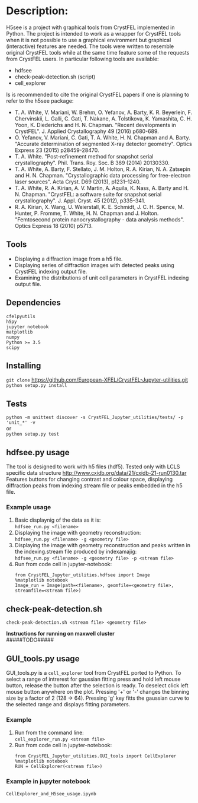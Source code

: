 # Description:
H5see is a project with graphical tools from CrystFEL implemented in Python.
The project is intended to work as a wrapper for CrystFEL tools when it is not
possible to use a graphical environment but graphical (interactive) features
are needed. The tools were written to resemble original CrystFEL tools while
at the same time feature some of the requests from CrystFEL users.
In particular following tools are available:

* hdfsee
* check-peak-detection.sh (script)
* cell_explorer

Is is recommended to cite the original CrystFEL papers if one is planning to refer to the h5see package:

* T. A. White, V. Mariani, W. Brehm, O. Yefanov, A. Barty, K. R. Beyerlein, F. Chervinskii, L. Galli, C. Gati, T. Nakane, A. Tolstikova, K. Yamashita, C. H. Yoon, K. Diederichs and H. N. Chapman. "Recent developments in CrystFEL". J. Applied Crystallography 49 (2016) p680-689.
* O. Yefanov, V. Mariani, C. Gati, T. A. White, H. N. Chapman and A. Barty. "Accurate determination of segmented X-ray detector geometry". Optics Express 23 (2015) p28459-28470.
* T. A. White. "Post-refinement method for snapshot serial crystallography". Phil. Trans. Roy. Soc. B 369 (2014) 20130330.
* T. A. White, A. Barty, F. Stellato, J. M. Holton, R. A. Kirian, N. A. Zatsepin and H. N. Chapman. "Crystallographic data processing for free-electron laser sources". Acta Cryst. D69 (2013), p1231–1240.
* T. A. White, R. A. Kirian, A. V. Martin, A. Aquila, K. Nass, A. Barty and H. N. Chapman. "CrystFEL: a software suite for snapshot serial crystallography". J. Appl. Cryst. 45 (2012), p335–341.
* R. A. Kirian, X. Wang, U. Weierstall, K. E. Schmidt, J. C. H. Spence, M. Hunter, P. Fromme, T. White, H. N. Chapman and J. Holton. "Femtosecond protein nanocrystallography - data analysis methods". Optics Express 18 (2010) p5713.

## Tools
* Displaying a diffraction image from a h5 file.
* Displaying series of diffraction images with detected peaks using CrystFEL indexing output file.
* Examining the distributions of unit cell parameters in CrystFEL indexing output file.

## Dependencies
`cfelpyutils`  
`h5py`  
`jupyter notebook`  
`matplotlib`  
`numpy`  
`Python >= 3.5`  
`scipy`
## Installing
`git clone` <https://github.com/European-XFEL/CrystFEL-Jupyter-utilities.git>  
`python setup.py install`

## Tests
`python -m unittest discover -s CrystFEL_Jupyter_utilities/tests/ -p 'unit_*' -v`  
or  
`python setup.py test`

## hdfsee.py usage
The tool is designed to work with h5 files (hdf5). Tested only with LCLS specific data structure <http://www.cxidb.org/data/21/cxidb-21-run0130.tar>
Features buttons for changing contrast and colour space, displaying diffraction peaks from indexing.stream file or peaks embedded in the h5 file.

### Example usage
1. Basic displaynig of the data as it is:  
   `hdfsee_run.py <filename>`
2. Displaying the image with geometry reconstruction:  
    `hdfsee_run.py <filename> -g <geometry file>`  
3. Displaying the image with geometry reconstruction and peaks written in the indexing.stream file produced by indexamajig:  
    `hdfsee_run.py <filename> -g <geometry file> -p <stream file>`
4. Run from code cell in jupyter-notebook:  
   ```
   from CrystFEL_Jupyter_utilities.hdfsee import Image
   %matplotlib notebook
   Image_run = Image(path=<filename>, geomfile=<geometry file>, streamfile=<stream file>)
   ```
## check-peak-detection.sh
`check-peak-detection.sh <stream file> <geometry file>`

**Instructions for running on maxwell cluster**  
#####TODO#####

## GUI_tools.py usage
GUI_tools.py is a `cell_explorer` tool from CrystFEL ported to Python.
To select a range of intrerest for gaussian fitting press and hold left mouse button,
release the button after the selection is ready. To deselect click left mouse button
anywhere on the plot. Pressing '+' or '-' changes the binning size by a factor
of 2 (128 -> 64). Pressing 'g' key fitts the gaussian curve to the selected range
and displays fitting parameters.

### Example
1. Run from the command line:  
   `cell_explorer_run.py <stream file>`
2. Run from code cell in jupyter-notebook:  
   ```
   from CrystFEL_Jupyter_utilities.GUI_tools import CellExplorer
   %matplotlib notebook
   RUN = CellExplorer(<stream file>)
   ```
### Example in jupyter notebook
`CellExplorer_and_H5see_usage.ipynb`

